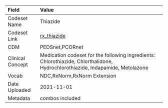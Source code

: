 |Field            |Value                                                                                                                         |
|:----------------|:-----------------------------------------------------------------------------------------------------------------------------|
|Codeset Name     |Thiazide                                                                                                                      |
|Codeset Link     |[rx_thiazide](https://github.com/PEDSnet/Variable-Dictionary/blob/main/drug/rx_thiazide.csv)                                  |
|CDM              |PEDSnet,PCORnet                                                                                                               |
|Clinical Concept |Medication codeset for the following ingredients: Chlorothiazide, Chlorthalidone, Hydrochlorothiazide, Indapamide, Metolazone |
|Vocab            |NDC,RxNorm,RxNorm Extension                                                                                                   |
|Date Uploaded    |2021-11-01                                                                                                                    |
|Metadata         |combos included                                                                                                               |

